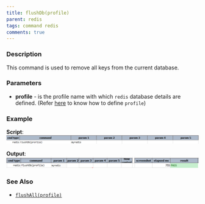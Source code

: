 ```yaml
---
title: flushDb(profile)
parent: redis
tags: command redis
comments: true
---
```



### Description
This command is used to remove all keys from the current database. 


### Parameters
- **profile** - is the profile name with which `redis` database details are defined. (Refer [here](index.md#defining-profile) to know how to define `profile`)


### Example
**Script**:<br/>
![](image/flushDb_01.png)

**Output**:<br/>
![](image/flushDb_02.png)


### See Also
- [`flushAll(profile)`](flushAll(profile))
